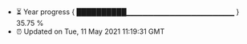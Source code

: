 - ⏳ Year progress { ██████████▁▁▁▁▁▁▁▁▁▁▁▁▁▁▁▁▁▁▁▁ } 35.75 %
- ⏰ Updated on Tue, 11 May 2021 11:19:31 GMT

